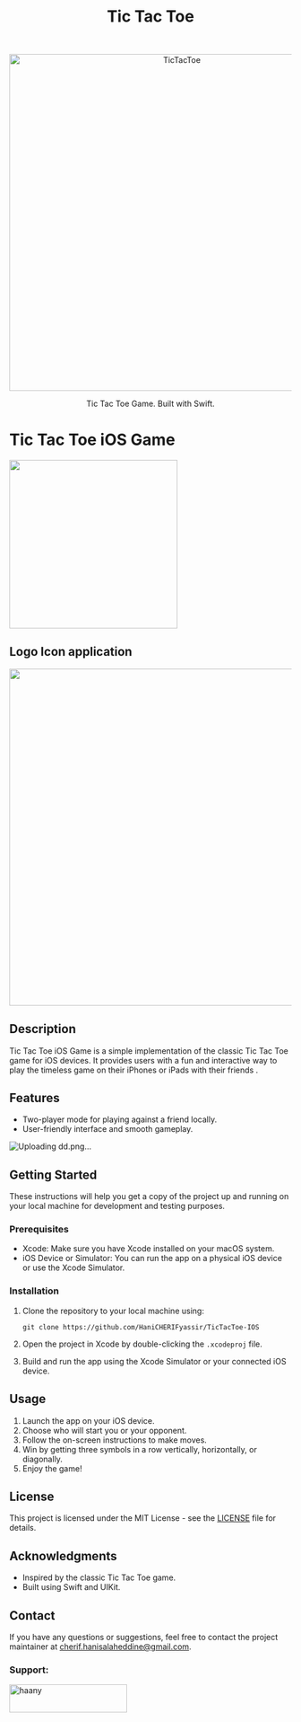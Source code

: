 <h1 align="center"> Tic Tac Toe </h1> <br>
<p align="center">
  <a>
    <img alt="TicTacToe" title="TicTacToe" src="https://github.com/HaniCHERIFyassir/TicTacToe-IOS/assets/18191790/e6be6a2b-24b2-4098-af96-e58d48f11edf" width="600">
    

  </a>
</p>

<p align="center">
  Tic Tac Toe Game. Built with Swift.
</p>

# Tic Tac Toe iOS Game

<img src="https://github.com/HaniCHERIFyassir/TicTacToe-IOS/assets/18191790/37e5f89b-a3b1-4cf5-857b-d2e82d46749c" width="300" />

## Logo Icon application 

<img src="https://github.com/HaniCHERIFyassir/TicTacToe-IOS/assets/18191790/acbd0fc3-b80c-49b8-a02a-05aed7907026" width="600" />



## Description

Tic Tac Toe iOS Game is a simple implementation of the classic Tic Tac Toe game for iOS devices. It provides users with a fun and interactive way to play the timeless game on their iPhones or iPads with their friends .


## Features

- Two-player mode for playing against a friend locally.
- User-friendly interface and smooth gameplay.

![Uploading dd.png…]()



## Getting Started

These instructions will help you get a copy of the project up and running on your local machine for development and testing purposes.

### Prerequisites

- Xcode: Make sure you have Xcode installed on your macOS system.
- iOS Device or Simulator: You can run the app on a physical iOS device or use the Xcode Simulator.

### Installation

1. Clone the repository to your local machine using:
   ```
   git clone https://github.com/HaniCHERIFyassir/TicTacToe-IOS
   ```

2. Open the project in Xcode by double-clicking the `.xcodeproj` file.

3. Build and run the app using the Xcode Simulator or your connected iOS device.

## Usage

1. Launch the app on your iOS device.
2. Choose who will start you or your opponent.
3. Follow the on-screen instructions to make moves.
4. Win by getting three symbols in a row vertically, horizontally, or diagonally.
5. Enjoy the game!

## License

This project is licensed under the MIT License - see the [LICENSE]() file for details.

## Acknowledgments

- Inspired by the classic Tic Tac Toe game.
- Built using Swift and UIKit.

## Contact

If you have any questions or suggestions, feel free to contact the project maintainer at cherif.hanisalaheddine@gmail.com.



<h3 align="left">Support:</h3>
<p><a href="https://www.buymeacoffee.com/haany"> <img align="left" src="https://cdn.buymeacoffee.com/buttons/v2/default-yellow.png" height="50" width="210" alt="haany" /></a></p><br><br>
